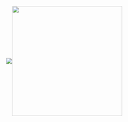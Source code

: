 
<div style="display:flex;align-items:center;">
  <a href="https://github.com/cipher-edu?tab=repositories">
    <img src="https://github-readme-stats.vercel.app/api?username=cipher-edu&show_icons=true&theme=material-palenight&count_private=true&hide_border=true" />
    
  </a>
  <img width="300" src="https://user-images.githubusercontent.com/114009565/224543175-608bac27-a909-4073-920c-d15ee3d0d4f9.gif" />
</div>



